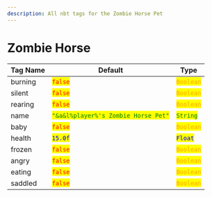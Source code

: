 ```yaml
---
description: All nbt tags for the Zombie Horse Pet
---
```



# Zombie Horse

| Tag Name     | Default                                                            | Type                                         |
| ------------ | ------------------------------------------------------------------ | -------------------------------------------- |
| burning | <mark style="color:red;">`false`</mark> | <mark style="color:orange;">`Boolean`</mark> |
| silent | <mark style="color:red;">`false`</mark> | <mark style="color:orange;">`Boolean`</mark> |
| rearing | <mark style="color:red;">`false`</mark> | <mark style="color:orange;">`Boolean`</mark> |
| name | <mark style="color:green;">`"&a&l%player%'s Zombie Horse Pet"`</mark> | <mark style="color:green;">`String`</mark> |
| baby | <mark style="color:red;">`false`</mark> | <mark style="color:orange;">`Boolean`</mark> |
| health | <mark style="color:blue;">`15.0f`</mark> | <mark style="color:blue;">`Float`</mark> |
| frozen | <mark style="color:red;">`false`</mark> | <mark style="color:orange;">`Boolean`</mark> |
| angry | <mark style="color:red;">`false`</mark> | <mark style="color:orange;">`Boolean`</mark> |
| eating | <mark style="color:red;">`false`</mark> | <mark style="color:orange;">`Boolean`</mark> |
| saddled | <mark style="color:red;">`false`</mark> | <mark style="color:orange;">`Boolean`</mark> |
